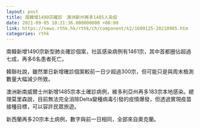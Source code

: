 ```yaml
---
layout: post
title: 南韓增1490宗確診　澳洲新州再多1485人染疫
date: 2021-09-05 10:21:36.000000000 +08:00
link: https://news.rthk.hk/rthk/ch/component/k2/1609125-20210905.htm
categories: rthk
---
```


南韓新增1490宗新型肺炎確診個案，社區感染病例有1461宗，其中首都圈佔超過七成，再多6名患者死亡。

韓聯社說，雖然單日新增確診個案較前一日少超過300宗，但可能只是與周末檢測數量大幅減少所致。

澳洲新南威爾士州新增1485宗本土確診病例，維多利亞州再多183宗本地感染。總理莫里森說，目前無法完全消除Delta變種病毒引發的疫情爆發，但透過實現疫苗接種目標，可以容許民眾旅遊。

新西蘭再多20宗本土病例，數字與前一日相同，全部來自奧克蘭。

